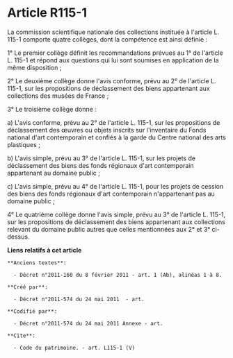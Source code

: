 # Article R115-1

La commission scientifique nationale des collections instituée à l'article L. 115-1 comporte quatre collèges, dont la
compétence est ainsi définie : 

1° Le premier collège définit les recommandations prévues au 1° de l'article L. 115-1 et répond aux questions qui lui sont
soumises en application de la même disposition ; 

2° Le deuxième collège donne l'avis conforme, prévu au 2° de l'article L. 115-1, sur les propositions de déclassement des
biens appartenant aux collections des musées de France ; 

3° Le troisième collège donne : 

a) L'avis conforme, prévu au 2° de l'article L. 115-1, sur les propositions de déclassement des œuvres ou objets inscrits sur
l'inventaire du Fonds national d'art contemporain et confiés à la garde du Centre national des arts plastiques ; 

b) L'avis simple, prévu au 3° de l'article L. 115-1, sur les projets de déclassement des biens des fonds régionaux d'art
contemporain appartenant au domaine public ; 

c) L'avis simple, prévu au 4° de l'article L. 115-1, pour les projets de cession des biens des fonds régionaux d'art
contemporain n'appartenant pas au domaine public ; 

4° Le quatrième collège donne l'avis simple, prévu au 3° de l'article L. 115-1, sur les propositions de déclassement des
biens appartenant aux collections relevant du domaine public autres que celles mentionnées aux 2° et 3° ci-dessus.

**Liens relatifs à cet article**

	**Anciens textes**:

	  - Décret n°2011-160 du 8 février 2011 - art. 1 (Ab), alinéas 1 à 8.

	**Créé par**:

	  - Décret n°2011-574 du 24 mai 2011  - art.

	**Codifié par**:

	  - Décret n°2011-574 du 24 mai 2011 Annexe - art.

	**Cite**:

	  - Code du patrimoine. - art. L115-1 (V)
